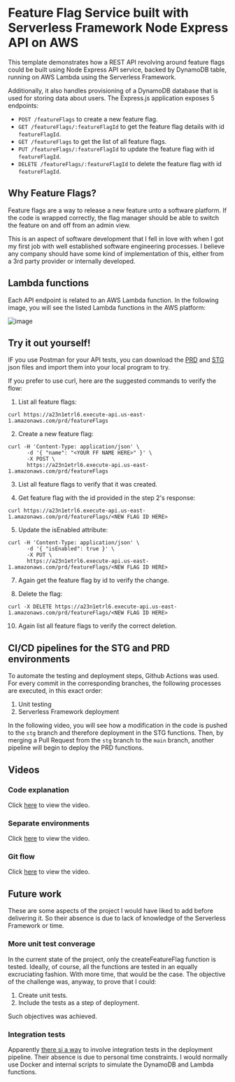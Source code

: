 <!--
title: 'Serverless Framework Node Express API service backed by DynamoDB on AWS'
description: 'This template demonstrates how to develop and deploy a simple Node Express API service backed by DynamoDB running on AWS Lambda using the Serverless Framework.'
layout: Doc
framework: v4
platform: AWS
language: nodeJS
priority: 1
authorLink: 'https://github.com/serverless'
authorName: 'Serverless, Inc.'
authorAvatar: 'https://avatars1.githubusercontent.com/u/13742415?s=200&v=4'
-->

# Feature Flag Service built with Serverless Framework Node Express API on AWS

This template demonstrates how a REST API revolving around feature flags could be built using Node Express API service, backed by DynamoDB table, running on AWS Lambda using the Serverless Framework.

Additionally, it also handles provisioning of a DynamoDB database that is used for storing data about users. The Express.js application exposes 5 endpoints:

 - `POST /featureFlags` to create a new feature flag.
 - `GET /featureFlags/:featureFlagId` to get the feature flag details with id `featureFlagId`.
 - `GET /featureFlags` to get the list of all feature flags.
 - `PUT /featureFlags/:featureFlagId` to update the feature flag with id `featureFlagId`.
 - `DELETE /featureFlags/:featureFlagId` to delete the feature flag with id `featureFlagId`.

## Why Feature Flags?

Feature flags are a way to release a new feature unto a software platform. If the code is wrapped correctly, the flag manager should be able to switch the feature on and off from an admin view.

This is an aspect of software development that I fell in love with when I got my first job with well established software engineering processes. I believe any company should have some kind of implementation of this, either from a 3rd party provider or internally developed.

## Lambda functions

Each API endpoint is related to an AWS Lambda function. In the following image, you will see the listed Lambda functions in the AWS platform:

![image](https://github.com/user-attachments/assets/c1d6c01b-f6df-472f-8477-10ef7ec962fd)

## Try it out yourself!

IF you use Postman for your API tests, you can download the [PRD](https://github.com/tobiaGasparoni/feature-flag-service/blob/main/postman/Feature%20Flags%20Service%20(PRD).postman_collection.json) and [STG](https://github.com/tobiaGasparoni/feature-flag-service/blob/main/postman/Feature%20Flags%20Service%20(STG).postman_collection.json) json files and import them into your local program to try.

If you prefer to use curl, here are the suggested commands to verify the flow:

1. List all feature flags:

```
curl https://a23n1etrl6.execute-api.us-east-1.amazonaws.com/prd/featureFlags
```

2. Create a new feature flag:

```
curl -H 'Content-Type: application/json' \
      -d '{ "name": "<YOUR FF NAME HERE>" }' \
      -X POST \
      https://a23n1etrl6.execute-api.us-east-1.amazonaws.com/prd/featureFlags
```

3. List all feature flags to verify that it was created.

4. Get feature flag with the id provided in the step 2's response:

```
curl https://a23n1etrl6.execute-api.us-east-1.amazonaws.com/prd/featureFlags/<NEW FLAG ID HERE>
```

5. Update the isEnabled attribute:

```
curl -H 'Content-Type: application/json' \
      -d '{ "isEnabled": true }' \
      -X PUT \
      https://a23n1etrl6.execute-api.us-east-1.amazonaws.com/prd/featureFlags/<NEW FLAG ID HERE>
```

7. Again get the feature flag by id to verify the change.

8. Delete the flag:

```
curl -X DELETE https://a23n1etrl6.execute-api.us-east-1.amazonaws.com/prd/featureFlags/<NEW FLAG ID HERE>
```

10. Again list all feature flags to verify the correct deletion.

## CI/CD pipelines for the STG and PRD environments

To automate the testing and deployment steps, Github Actions was used. For every commit in the corresponding branches, the following processes are executed, in this exact order:

1. Unit testing
2. Serverless Framework deployment

In the following video, you will see how a modification in the code is pushed to the `stg` branch and therefore deployment in the STG functions. Then, by merging a Pull Request from the `stg` branch to the `main` branch, another pipeline will begin to deploy the PRD functions.

## Videos

### Code explanation

Click [here](https://www.youtube.com/watch?v=mpAxX74sotY) to view the video.

### Separate environments

Click [here](https://www.youtube.com/watch?v=1RwBB1iDvNE) to view the video.

### Git flow

Click [here](https://www.youtube.com/watch?v=6k9WepfQZ2A) to view the video.

## Future work

These are some aspects of the project I would have liked to add before delivering it. So their absence is due to lack of knowledge of the Serverless Framework or time. 

### More unit test converage

In the current state of the project, only the createFeatureFlag function is tested. Ideally, of course, all the functions are tested in an equally excruciating fashion. With more time, that would be the case. The objective of the challenge was, anyway, to prove that I could:
1. Create unit tests.
2. Include the tests as a step of deployment.

Such objectives was achieved.

### Integration tests

Apparently [there si a way](https://medium.com/@sassenthusiast/serverless-simplified-integrating-docker-containers-into-aws-lambda-via-serverless-yml-cdef9be1681e) to involve integration tests in the deployment pipeline. Their absence is due to personal time constraints. I would normally use Docker and internal scripts to simulate the DynamoDB and Lambda functions.
